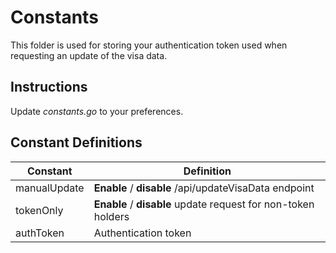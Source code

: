 # Constants

This folder is used for storing your authentication token used when requesting an update of the visa data.

## Instructions

Update _constants.go_ to your preferences.

## Constant Definitions

| Constant     | Definition                                                    |
| ------------ | ------------------------------------------------------------- |
| manualUpdate | **Enable** / **disable** /api/updateVisaData endpoint         |
| tokenOnly    | **Enable** / **disable** update request for non-token holders |
| authToken    | Authentication token                                          |
